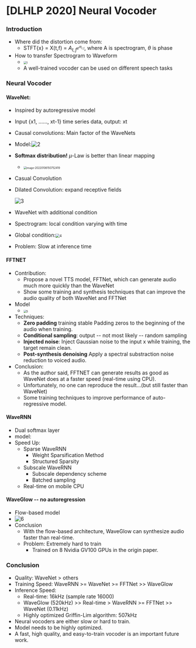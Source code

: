# [DLHLP 2020] Neural Vocoder

### Introduction

* Where did the distortion come from:
  * STFT{x} = X(t,f) = $A_{t,f^{e^{i\theta _{t,f}}}}$, where A is spectrogram, $\theta$ is phase
* How to transfer Spectrogram to Waveform
  * <img src="C:\Users\gengyw\Documents\GitHub\DLHLP-2020\screenshot\Vocoder\1.PNG" alt="1" style="zoom:50%;" />
  * A well-trained vocoder can be used on different speech tasks

### Neural Vocoder

#### WaveNet: 

* Inspired by autoregressive model

* Input {x1, ......, xt-1} time series data, output: xt

* Causal convolutions: Main factor of the WaveNets

* Model:![2](C:\Users\gengyw\Documents\GitHub\DLHLP-2020\screenshot\Vocoder\2.PNG)

* **Softmax distribution!** $\mu$-Law is better than linear mapping

  * <img src="C:\Users\gengyw\AppData\Roaming\Typora\typora-user-images\image-20220106150752419.png" alt="image-20220106150752419" style="zoom:50%;" />

* Casual Convolution 

* Dilated Convolution: expand receptive fields

  ![3](C:\Users\gengyw\Documents\GitHub\DLHLP-2020\screenshot\Vocoder\3.PNG)

* WaveNet with additional condition

* Spectrogram: local condition varying with time

* Global condition:<img src="C:\Users\gengyw\Documents\GitHub\DLHLP-2020\screenshot\Vocoder\4.PNG" alt="4" style="zoom:67%;" />

* Problem: Slow at inference time

#### FFTNET

* Contribution:
  * Propose a novel TTS model, FFTNet, which can generate audio much more quickly than the WaveNet
  * Show some training and synthesis techniques that can improve the audio quality of both WaveNet and FFTNet
* Model
  * <img src="C:\Users\gengyw\Documents\GitHub\DLHLP-2020\screenshot\Vocoder\5.PNG" alt="5" style="zoom:50%;" />
* Techniques:
  * **Zero padding** training stable
    Padding zeros to the beginning of the audio when training.
  * **Conditional sampling**: output -- not most likely -- random sampling
  * **Injected noise**: 
    Inject Gaussian noise to the input x while training, the target remain clean.
  * **Post-synthesis denoising**
    Apply a spectral substraction noise reduction to voiced audio.
* Conclusion:
  * As the author said, FFTNET can generate results as good as WaveNet does at a faster speed (real-time using CPU).
  * Unfortunately, no one can reproduce the result...(but still faster than WaveNet)
  * Some training techniques to improve performance of auto-regressive model.

#### WaveRNN

* Dual softmax layer
* model:
* Speed Up:
  * Sparse WaveRNN
    * Weight Sparsification Method
    * Structured Sparsity
  * Subscale WaveRNN
    * Subscale dependency scheme
    * Batched sampling
  * Real-time on mobile CPU

#### WaveGlow -- no autoregression

* Flow-based model
* ![6](C:\Users\gengyw\Documents\GitHub\DLHLP-2020\screenshot\Vocoder\6.PNG)
* Conclusion
  * With the flow-based architecture, WaveGlow can synthesize audio faster than real-time.
  * Problem: Extremely hard to train
    * Trained on 8 Nvidia GV100 GPUs in the origin paper.

### Conclusion

* Quality: WaveNet > others
* Training Speed: WaveRNN >= WaveNet >= FFTNet >> WaveGlow
* Inference Speed:
  * Real-time: 16kHz (sample rate 16000)
  * WaveGlow (520kHz) >> Real-time > WaveRNN >= FFTNet >> WaveNet (0.11kHz)
  * Highly optimized Griffin-Lim algorithm: 507kHz
* Neural vocoders are either slow or hard to train.
* Model needs to be highly optimized.
* A fast, high quality, and easy-to-train vocoder is an important future work.

